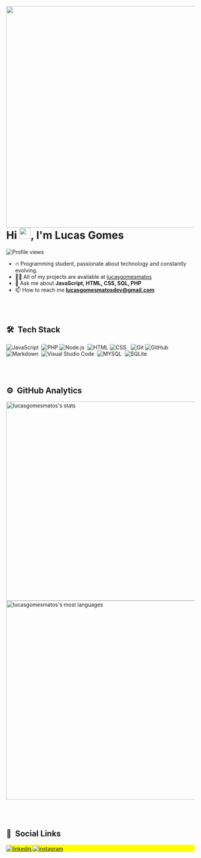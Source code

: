 <img align="right" height="590em" src="https://raw.githubusercontent.com/gist/lucasgomesmatos/b32f6ace0458d667cb3dd3dcaeb2dc71/raw/8425385bf0404d2c4736e54759acf4b6ce5a131b/gitcard.svg"/>

<h1 align="left">Hi <img src="https://raw.githubusercontent.com/kaueMarques/kaueMarques/master/hi.gif" width="30px">, I'm Lucas Gomes</h1>
<p align="left"> <img src="https://komarev.com/ghpvc/?username=lucasgomesmatos&color=yellow" alt="Profile views" /> </p>

- 🔥 Programming student, passionate about technology and constantly evolving.
- 👨‍💻 All of my projects are available at [lucasgomesmatos](https://blog-pessoal-one.vercel.app/)
- 💬 Ask me about **JavaScript, HTML, CSS, SQL, PHP**
- 📫 How to reach me **lucasgomesmatosdev@gmail.com**

<br><br>

## 🛠 &nbsp;Tech Stack

![JavaScript](https://img.shields.io/badge/-JavaScript-05122A?style=flat&logo=javascript)&nbsp;
![PHP](https://img.shields.io/badge/-PHP-05122A?style=flat&logo=php)&nbsp;![Node.js](https://img.shields.io/badge/-Laravel-05122A?style=flat&logo=laravel)&nbsp;
![HTML](https://img.shields.io/badge/-HTML-05122A?style=flat&logo=HTML5)&nbsp;![CSS](https://img.shields.io/badge/-CSS-05122A?style=flat&logo=CSS3&logoColor=1572B6)&nbsp;&nbsp;
![Git](https://img.shields.io/badge/-Git-05122A?style=flat&logo=git)&nbsp;![GitHub](https://img.shields.io/badge/-GitHub-05122A?style=flat&logo=github)&nbsp;![Markdown](https://img.shields.io/badge/-Markdown-05122A?style=flat&logo=markdown)&nbsp;
![Visual Studio Code](https://img.shields.io/badge/-Visual%20Studio%20Code-05122A?style=flat&logo=visual-studio-code&logoColor=007ACC)&nbsp;
![MYSQL](https://img.shields.io/badge/-Mysql-05122A?style=flat&logo=mysql)&nbsp;
![SQLite](https://img.shields.io/badge/-SQLite-05122A?style=flat&logo=sqlite)&nbsp;

<br><br>

## ⚙️ &nbsp;GitHub Analytics

<p align="left">
<img width="530em" src="https://github-readme-stats.vercel.app/api?username=lucasgomesmatos&show_icons=true&theme=vision-friendly-dark" alt="lucasgomesmatos's stats"/>
<img width="530em" src="https://github-readme-stats.vercel.app/api/top-langs/?username=lucasgomesmatos&layout=compact&theme=vision-friendly-dark" alt="lucasgomesmatos's most languages"/>
</p>

<br><br>

## 🧭 &nbsp;Social Links

<p align="left" style="background:yellow">
<a href="https://www.linkedin.com/in/lucas-gomes-matos-0a0b13141/" target="_blank">
  <img align="center" src="https://img.shields.io/badge/-lucasgomesmatos-05122A?style=flat&logo=linkedin" alt="linkedin"/>
</a>
<a href="https://instagram.com/lucasgomesmatos" target="_blank">
 <img align="center" src="https://img.shields.io/badge/-lucasgomesmatos-05122A?style=flat&logo=instagram" alt="instagram"/>
</a>
</p>
